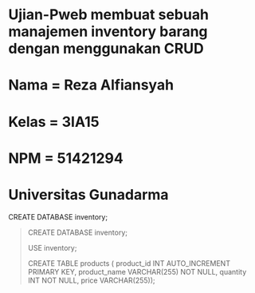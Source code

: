 # Ujian-Pweb membuat sebuah manajemen inventory barang dengan menggunakan CRUD
# Nama = Reza Alfiansyah
# Kelas = 3IA15
# NPM = 51421294
# Universitas Gunadarma

<!-- //note -->
<!-- Note 
<!--Tempatkan folder pada htdocs untuk menggunakan nya -->
 <!-- Jika inventory.sql tidak dapat dibaca, maka lakukan create database pada cmd mysql dengan nama database inventory -->

CREATE DATABASE inventory;
> CREATE DATABASE inventory;
> 
>  USE inventory;
>
> CREATE TABLE products (
> product_id INT AUTO_INCREMENT PRIMARY KEY,
> product_name VARCHAR(255) NOT NULL,
> quantity INT NOT NULL,
> price VARCHAR(255));
